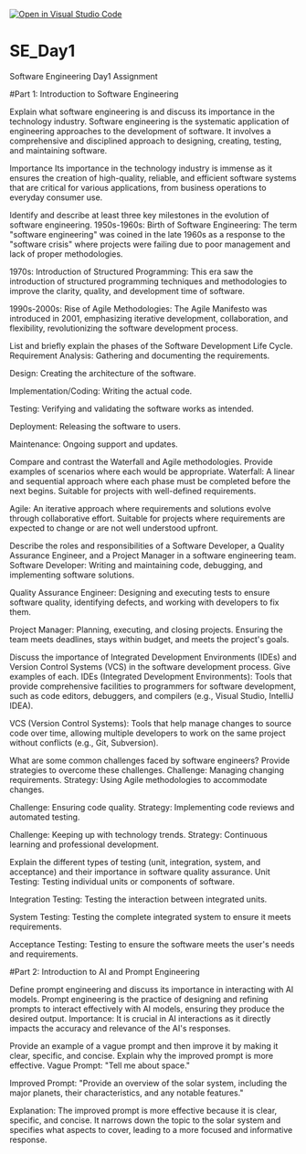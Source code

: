 [![Open in Visual Studio Code](https://classroom.github.com/assets/open-in-vscode-2e0aaae1b6195c2367325f4f02e2d04e9abb55f0b24a779b69b11b9e10269abc.svg)](https://classroom.github.com/online_ide?assignment_repo_id=18420657&assignment_repo_type=AssignmentRepo)
# SE_Day1
Software Engineering Day1 Assignment

#Part 1: Introduction to Software Engineering

Explain what software engineering is and discuss its importance in the technology industry.
Software engineering is the systematic application of engineering approaches to the development of software. It involves a comprehensive and disciplined approach to designing, creating, testing, and maintaining software.

Importance
Its importance in the technology industry is immense as it ensures the creation of high-quality, reliable, and efficient software systems that are critical for various applications, from business operations to everyday consumer use.



Identify and describe at least three key milestones in the evolution of software engineering.
1950s-1960s: Birth of Software Engineering: The term "software engineering" was coined in the late 1960s as a response to the "software crisis" where projects were failing due to poor management and lack of proper methodologies.

1970s: Introduction of Structured Programming: This era saw the introduction of structured programming techniques and methodologies to improve the clarity, quality, and development time of software.

1990s-2000s: Rise of Agile Methodologies: The Agile Manifesto was introduced in 2001, emphasizing iterative development, collaboration, and flexibility, revolutionizing the software development process.


List and briefly explain the phases of the Software Development Life Cycle.
Requirement Analysis: Gathering and documenting the requirements.

Design: Creating the architecture of the software.

Implementation/Coding: Writing the actual code.

Testing: Verifying and validating the software works as intended.

Deployment: Releasing the software to users.

Maintenance: Ongoing support and updates.



Compare and contrast the Waterfall and Agile methodologies. Provide examples of scenarios where each would be appropriate.
Waterfall: A linear and sequential approach where each phase must be completed before the next begins. Suitable for projects with well-defined requirements.

Agile: An iterative approach where requirements and solutions evolve through collaborative effort. Suitable for projects where requirements are expected to change or are not well understood upfront.


Describe the roles and responsibilities of a Software Developer, a Quality Assurance Engineer, and a Project Manager in a software engineering team.
Software Developer: Writing and maintaining code, debugging, and implementing software solutions.

Quality Assurance Engineer: Designing and executing tests to ensure software quality, identifying defects, and working with developers to fix them.

Project Manager: Planning, executing, and closing projects. Ensuring the team meets deadlines, stays within budget, and meets the project's goals.


Discuss the importance of Integrated Development Environments (IDEs) and Version Control Systems (VCS) in the software development process. Give examples of each.
IDEs (Integrated Development Environments): Tools that provide comprehensive facilities to programmers for software development, such as code editors, debuggers, and compilers (e.g., Visual Studio, IntelliJ IDEA).

VCS (Version Control Systems): Tools that help manage changes to source code over time, allowing multiple developers to work on the same project without conflicts (e.g., Git, Subversion).


What are some common challenges faced by software engineers? Provide strategies to overcome these challenges.
Challenge: Managing changing requirements. Strategy: Using Agile methodologies to accommodate changes.

Challenge: Ensuring code quality. Strategy: Implementing code reviews and automated testing.

Challenge: Keeping up with technology trends. Strategy: Continuous learning and professional development.


Explain the different types of testing (unit, integration, system, and acceptance) and their importance in software quality assurance.
Unit Testing: Testing individual units or components of software.

Integration Testing: Testing the interaction between integrated units.

System Testing: Testing the complete integrated system to ensure it meets requirements.

Acceptance Testing: Testing to ensure the software meets the user's needs and requirements.


#Part 2: Introduction to AI and Prompt Engineering


Define prompt engineering and discuss its importance in interacting with AI models.
Prompt engineering is the practice of designing and refining prompts to interact effectively with AI models, ensuring they produce the desired output.
Importance: It is crucial in AI interactions as it directly impacts the accuracy and relevance of the AI's responses.


Provide an example of a vague prompt and then improve it by making it clear, specific, and concise. Explain why the improved prompt is more effective.
Vague Prompt: "Tell me about space."

Improved Prompt: "Provide an overview of the solar system, including the major planets, their characteristics, and any notable features."

Explanation: The improved prompt is more effective because it is clear, specific, and concise. It narrows down the topic to the solar system and specifies what aspects to cover, leading to a more focused and informative response.
